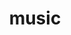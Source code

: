 ---
title: music
description: A selection of music topics
image: music.png

# Badge style
#style:
#    background: "#2a9d8f"
#    color: "#fff"
---